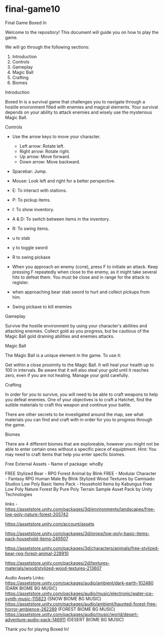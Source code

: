 # final-game10
Final Game
Boxed In

Welcome to the repository! This document will guide you on how to play the game.

We will go through the following sections:
1. Introduction
2. Controls
3. Gameplay
4. Magic Ball
5. Crafting
6. Biomes

Introduction

Boxed In is a survival game that challenges you to navigate through a hostile environment filled with enemies and magical elements. Your survival depends on your ability to attack enemies and wisely use the mysterious Magic Ball.

Controls

- Use the arrow keys to move your character.
	 - Left arrow: Rotate left.
 	 - Right arrow: Rotate right.
 	 - Up arrow: Move forward.
 	 - Down arrow: Move backward.
- Spacebar: Jump.
- Mouse: Look left and right for a better perspective.
- E: To interact with stations.
- P: To pickup items.
- I: To show inventory.
- A & D: To switch between items in the inventory.
- R: To swing items.
- u to stab
- y to toggle sword
- R to swing pickaxe

- When you approach an enemy (cone), press F to initiate an attack. Keep pressing F repeatedly when close to the enemy, as it might take several hits to defeat them. You must be close and in range for the attack to register.
- when approaching bear stab sword to hurt and collect pickups from him.
- Swing pickaxe to kill enemies

Gameplay

Survive the hostile environment by using your character's abilities and attacking enemies. Collect gold as you progress, but be cautious of the Magic Ball gold draining abilities and enemies attacks.

Magic Ball

The Magic Ball is a unique element in the game. To use it:

Get within a close proximity to the Magic Ball.
It will heal your health up to 100 in intervals.
Be aware that it will also steal your gold until it reaches zero, even if you are not healing. Manage your gold carefully.

Crafting

In order for you to survive, you will need to be able to craft weapons to help you defeat enemies.
One of your objectives is to craft a Hatchet, find the sutible materials to craft this weapon and continue your battle.

There are other secrets to be investigated around the map, see what materials you can find and craft with in order for you to progress through the game.

Biomes

There are 4 different biomes that are exploreable, however you might not be able to enter certain ones without a specific piece of equiptment. 
Hint: You may need to craft items that help you enter specfic biomes.

Free External Assets - Name of package: whoBy

FREE Stylized Bear - RPG Forest Animal by Blink
FREE - Modular Character - Fantasy RPG Human Male By Blink 
Stylized Wood Textures by Camisado Studios
Low Poly Basic Items Pack - Household Items by Kabungus
Free Low Poly Nature Forest By  Pure Poly
Terrain Sample Asset Pack by Unity Technologies

links - https://assetstore.unity.com/packages/3d/environments/landscapes/free-low-poly-nature-forest-205742

https://assetstore.unity.com/account/assets

https://assetstore.unity.com/packages/3d/props/low-poly-basic-items-pack-household-items-249507

https://assetstore.unity.com/packages/3d/characters/animals/free-stylized-bear-rpg-forest-animal-228910

https://assetstore.unity.com/packages/2d/textures-materials/wood/stylized-wood-textures-213607


Audio Assets Links:
https://assetstore.unity.com/packages/audio/ambient/dark-earth-102480 (DARK BIOME BG MUSIC) 
https://assetstore.unity.com/packages/audio/music/electronic/water-ice-synth-music-115823 (SNOW BIOME BG MUSIC) 
https://assetstore.unity.com/packages/audio/ambient/haunted-forest-free-horror-ambience-262289 (FOREST BIOME BG MUSIC) 
https://assetstore.unity.com/packages/audio/music/world/desert-adventure-audio-pack-146911 (DESERT BIOME BG MUSIC) 

Thank you for playing Boxed In!
